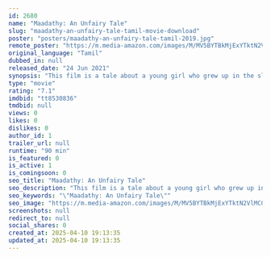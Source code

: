 ```yaml
---
id: 2680
name: "Maadathy: An Unfairy Tale"
slug: "maadathy-an-unfairy-tale-tamil-movie-download"
poster: "posters/maadathy-an-unfairy-tale-tamil-2019.jpg"
remote_poster: "https://m.media-amazon.com/images/M/MV5BYTBkMjExYTktN2VlMC00NDk1LTg4OTgtNzU2OTAxNTQ2YjM2XkEyXkFqcGc@._V1_SX300.jpg"
original_language: "Tamil"
dubbed_in: null
released_date: "24 Jun 2021"
synopsis: "This film is a tale about a young girl who grew up in the slave caste group and how she came to be immortalized as their locality, Maadathy."
type: "movie"
rating: "7.1"
imdbid: "tt8530836"
tmdbid: null
views: 0
likes: 0
dislikes: 0
author_id: 1
trailer_url: null
runtime: "90 min"
is_featured: 0
is_active: 1
is_comingsoon: 0
seo_title: "Maadathy: An Unfairy Tale"
seo_description: "This film is a tale about a young girl who grew up in the slave caste group and how she came to be immortalized as their locality, Maadathy."
seo_keywords: "\"Maadathy: An Unfairy Tale\""
seo_image: "https://m.media-amazon.com/images/M/MV5BYTBkMjExYTktN2VlMC00NDk1LTg4OTgtNzU2OTAxNTQ2YjM2XkEyXkFqcGc@._V1_SX300.jpg"
screenshots: null
redirect_to: null
social_shares: 0
created_at: 2025-04-10 19:13:35
updated_at: 2025-04-10 19:13:35
---
```


